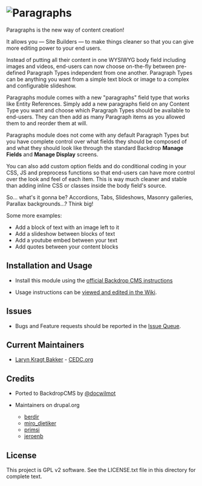 # ![Paragraphs](https://github.com/backdrop-contrib/paragraphs/blob/1.x-1.x/images/paragraphs.png "Paragraphs for BackdropCMS")

Paragraphs is the new way of content creation!

It allows you — Site Builders — to make things cleaner so that you can give more 
editing power to your end users.

Instead of putting all their content in one WYSIWYG body field including images 
and videos, end-users can now choose on-the-fly between pre-defined Paragraph 
Types independent from one another. Paragraph Types can be anything you want 
from a simple text block or image to a complex and configurable slideshow.

Paragraphs module comes with a new "paragraphs" field type that works like 
Entity References. Simply add a new paragraphs field on any Content Type you 
want and choose which Paragraph Types should be available to end-users. They 
can then add as many Paragraph items as you allowed them to and reorder them 
at will.

Paragraphs module does not come with any default Paragraph Types but you have 
complete control over what fields they should be composed of and what they 
should look like through the standard Backdrop **Manage Fields** and 
**Manage Display** screens.

You can also add custom option fields and do conditional coding in your CSS, 
JS and preprocess functions so that end-users can have more control over the 
look and feel of each item. This is way much cleaner and stable than adding 
inline CSS or classes inside the body field's source.

So... what's it gonna be? Accordions, Tabs, Slideshows, Masonry galleries, 
Parallax backgrounds...? Think big!

Some more examples:

 - Add a block of text with an image left to it
 - Add a slideshow between blocks of text
 - Add a youtube embed between your text
 - Add quotes between your content blocks

## Installation and Usage

- Install this module using the [official Backdrop CMS instructions](https://backdropcms.org/guide/modules)

- Usage instructions can be [viewed and edited in the Wiki](https://github.com/backdrop-contrib/paragraphs/wiki).

## Issues

 - Bugs and Feature requests should be reported in the [Issue Queue](https://github.com/backdrop-contrib/paragraphs/issues).

## Current Maintainers

 - [Laryn Kragt Bakker](https://github.com/laryn) - [CEDC.org](https://cedc.org)

## Credits

 - Ported to BackdropCMS by [@docwilmot](https://github.com/docwilmot)

 - Maintainers on drupal.org
    - [berdir](https://www.drupal.org/u/berdir)
    - [miro_dietiker](https://www.drupal.org/u/miro_dietiker)
    - [primsi](https://www.drupal.org/u/primsi)
    - [jeroenb](https://www.drupal.org/u/jeroenb)

## License

This project is GPL v2 software. See the LICENSE.txt file in this directory for
complete text.
